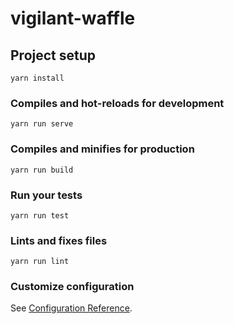 # vigilant-waffle

## Project setup
```
yarn install
```

### Compiles and hot-reloads for development
```
yarn run serve
```

### Compiles and minifies for production
```
yarn run build
```

### Run your tests
```
yarn run test
```

### Lints and fixes files
```
yarn run lint
```

### Customize configuration
See [Configuration Reference](https://cli.vuejs.org/config/).
